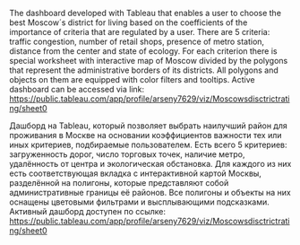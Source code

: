 The dashboard developed with Tableau that enables a user to choose the best Moscow´s district for living based on the coefficients of the importance of criteria that are regulated by a user. There are 5 criteria: traffic congestion, number of retail shops, presence of metro station, distance from the center and state of ecology. For each criterion there is special worksheet with interactive map of Moscow divided by the polygons that represent the administrative borders of its districts. All polygons and objects on them are equipped with color filters and tooltips.
Active dashboard can be accessed via link: https://public.tableau.com/app/profile/arseny7629/viz/Moscowsdisctrictrating/sheet0 

Дашборд на Tableau, который позволяет выбрать наилучший район для проживания в Москве на основании коэффициентов важности тех или иных критериев, подбираемые пользователем. Есть всего 5 критериев: загруженность дорог, число торговых точек, наличие метро, удалённость от центра и экологическая обстановка. Для каждого из них есть соответствующая вкладка с интерактивной картой Москвы, разделённой на полигоны, которые представляют собой административные границы её районов. Все полигоны и объекты на них оснащены цветовыми фильтрами и высплывающими подсказками. 
Активный дашборд доступен по ссылке: https://public.tableau.com/app/profile/arseny7629/viz/Moscowsdisctrictrating/sheet0 
